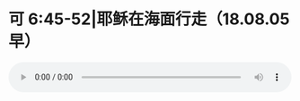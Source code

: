# 可 6:45-52|耶稣在海面行走（18.08.05早）

<audio style="width: 100%;" preload="false" controls controlslist="nodownload"><source src="//cdn.wechat.edu.pl/audio/mp3/old/26370.mp3" type="audio/mpeg">Your browser does not support the audio element.</audio>


